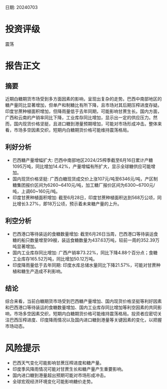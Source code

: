 
日期: 20240703

# 投资评级

震荡

# 报告正文

## 摘要

近期白糖期货市场受到多方面因素的影响，呈现出复杂的走势。巴西中南部地区的糖产量同比显著增加，但单产和制糖比有所下降，且市场对其后期压榨进度存疑。印度甘蔗种植面积增加，但降雨量低于去年同期，可能影响甘蔗生长。国内方面，广西和云南的产销率同比下降，工业库存同比增加，显示出一定的供应压力。然而，国内现货价格坚挺，且进口糖到港量预期增加，可能对市场形成冲击。整体来看，市场多空因素交织，短期内白糖期货价格可能维持震荡格局。

## 利好分析

* 巴西糖产量增幅扩大: 巴西中南部地区2024/25榨季截至6月16日累计产糖1095万吨，同比增加14.42%，产量增幅有所扩大，显示全球糖供应可能增加。
* 国内现货价格坚挺: 广西白糖现货成交价上涨107元/吨至6346元/吨，产区制糖集团报价区间为6260~6410元/吨，加工糖厂报价区间为6300~6700元/吨，上调60~160元/吨。
* 印度甘蔗种植面积增加: 截至6月28日，印度甘蔗种植面积达到568万公顷，同比增长3.27%，即18万公顷，预示着未来糖产量的上升。

## 利空分析

* 巴西港口等待装运的食糖数量增加: 截至6月26日当周，巴西港口等待装运食糖的船只数量增至99艘，装运食糖数量为437.63万吨，较前一周的352.39万吨显著增加。
* 国内工业库存同比增加: 广西产销率73.22%，同比下降4.88个百分点；食糖工业库存165.52万吨，同比增加50.12万吨。
* 印度降雨量低于去年同期: 印度水库总储水量同比下降21.57%，可能对甘蔗种植和糖生产造成不利影响。

## 结论

综合来看，当前白糖期货市场受到巴西糖产量增加、国内现货价格坚挺等利好因素和巴西港口等待装运的食糖数量增加、国内工业库存同比增加等利空因素的共同影响，市场多空因素交织，短期内白糖期货价格可能维持震荡格局。投资者应密切关注巴西压榨进度、印度降雨情况以及国内进口糖到港量等关键因素的变化，以把握市场动态。

# 风险提示

* 巴西天气变化可能影响甘蔗压榨进度和糖产量。
* 印度季风降雨情况可能对甘蔗生长和糖产量产生重要影响。
* 国内进口糖到港量超出预期可能对市场形成冲击。
* 全球宏观经济环境变化可能影响糖价走势。
